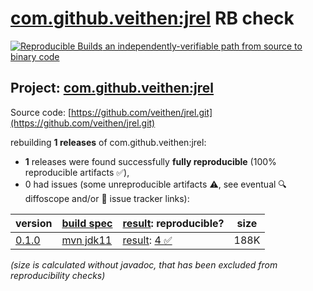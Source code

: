 [com.github.veithen:jrel](https://central.sonatype.com/artifact/com.github.veithen/jrel/versions) RB check
=======

[![Reproducible Builds](https://reproducible-builds.org/images/logos/rb.svg) an independently-verifiable path from source to binary code](https://reproducible-builds.org/)

## Project: [com.github.veithen:jrel](https://central.sonatype.com/artifact/com.github.veithen/jrel/versions)

Source code: [https://github.com/veithen/jrel.git](https://github.com/veithen/jrel.git)

rebuilding **1 releases** of com.github.veithen:jrel:
- **1** releases were found successfully **fully reproducible** (100% reproducible artifacts :white_check_mark:),
- 0 had issues (some unreproducible artifacts :warning:, see eventual :mag: diffoscope and/or :memo: issue tracker links):

| version | [build spec](/BUILDSPEC.md) | [result](https://reproducible-builds.org/docs/jvm/): reproducible? | size |
| -- | --------- | ------ | -- |
| [0.1.0](https://central.sonatype.com/artifact/com.github.veithen/jrel/0.1.0/pom) | [mvn jdk11](jrel-0.1.0.buildspec) | [result](jrel-0.1.0.buildinfo): [4 :white_check_mark: ](jrel-0.1.0.buildcompare) | 188K |

<i>(size is calculated without javadoc, that has been excluded from reproducibility checks)</i>
